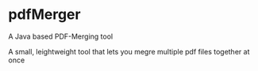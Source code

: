 # pdfMerger
A Java based PDF-Merging tool

A small, leightweight tool that lets you megre multiple pdf files together at once 

